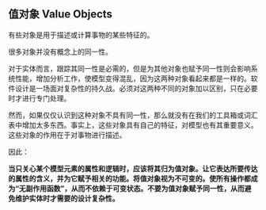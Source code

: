 ## 值对象 Value Objects 

有些对象是用于描述或计算事物的某些特征的。  

很多对象并没有概念上的同一性。

对于实体而言，跟踪其同一性是必需的，但是为其他对象也赋予同一性则会影响系统性能，增加分析工作，使模型变得混乱，因为这两种对象看起来都是一样的。软件设计是一场面对复杂性的持久战。必须对这两种不同的对象加以区别，只在必要时才进行专门处理。  

然而，如果仅仅认识到这种对象不具有同一性，那么就没有在我们的工具箱或词汇表中增加太多东西。事实上，这些对象具有自己的特征，对模型也有其重要意义。这些对象的作用在于对事物进行描述。  

因此：  

**当只关心某个模型元素的属性和逻辑时，应该将其归为值对象。让它表达所要传达的属性的含义，并为它赋予相关的功能。将值对象视为不可变的。使所有操作都成为“无副作用函数”，从而不依赖于可变状态。不要为值对象赋予同一性，从而避免维护实体时才需要的设计复杂性。**
